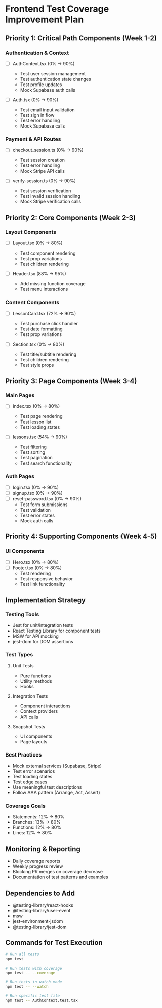 # Frontend Test Coverage Improvement Plan

## Priority 1: Critical Path Components (Week 1-2)

### Authentication & Context
- [ ] AuthContext.tsx (0% → 90%)
  - Test user session management
  - Test authentication state changes
  - Test profile updates
  - Mock Supabase auth calls

- [ ] Auth.tsx (0% → 90%)
  - Test email input validation
  - Test sign in flow
  - Test error handling
  - Mock Supabase calls

### Payment & API Routes
- [ ] checkout_session.ts (0% → 90%)
  - Test session creation
  - Test error handling
  - Mock Stripe API calls

- [ ] verify-session.ts (0% → 90%)
  - Test session verification
  - Test invalid session handling
  - Mock Stripe verification calls

## Priority 2: Core Components (Week 2-3)

### Layout Components
- [ ] Layout.tsx (0% → 80%)
  - Test component rendering
  - Test prop variations
  - Test children rendering

- [ ] Header.tsx (88% → 95%)
  - Add missing function coverage
  - Test menu interactions

### Content Components
- [ ] LessonCard.tsx (72% → 90%)
  - Test purchase click handler
  - Test date formatting
  - Test prop variations

- [ ] Section.tsx (0% → 80%)
  - Test title/subtitle rendering
  - Test children rendering
  - Test style props

## Priority 3: Page Components (Week 3-4)

### Main Pages
- [ ] index.tsx (0% → 80%)
  - Test page rendering
  - Test lesson list
  - Test loading states

- [ ] lessons.tsx (54% → 90%)
  - Test filtering
  - Test sorting
  - Test pagination
  - Test search functionality

### Auth Pages
- [ ] login.tsx (0% → 90%)
- [ ] signup.tsx (0% → 90%)
- [ ] reset-password.tsx (0% → 90%)
  - Test form submissions
  - Test validation
  - Test error states
  - Mock auth calls

## Priority 4: Supporting Components (Week 4-5)

### UI Components
- [ ] Hero.tsx (0% → 80%)
- [ ] Footer.tsx (0% → 80%)
  - Test rendering
  - Test responsive behavior
  - Test link functionality

## Implementation Strategy

### Testing Tools
- Jest for unit/integration tests
- React Testing Library for component tests
- MSW for API mocking
- jest-dom for DOM assertions

### Test Types
1. Unit Tests
   - Pure functions
   - Utility methods
   - Hooks

2. Integration Tests
   - Component interactions
   - Context providers
   - API calls

3. Snapshot Tests
   - UI components
   - Page layouts

### Best Practices
- Mock external services (Supabase, Stripe)
- Test error scenarios
- Test loading states
- Test edge cases
- Use meaningful test descriptions
- Follow AAA pattern (Arrange, Act, Assert)

### Coverage Goals
- Statements: 12% → 80%
- Branches: 13% → 80%
- Functions: 12% → 80%
- Lines: 12% → 80%

## Monitoring & Reporting
- Daily coverage reports
- Weekly progress review
- Blocking PR merges on coverage decrease
- Documentation of test patterns and examples

## Dependencies to Add
- @testing-library/react-hooks
- @testing-library/user-event
- msw
- jest-environment-jsdom
- @testing-library/jest-dom

## Commands for Test Execution
```bash
# Run all tests
npm test

# Run tests with coverage
npm test -- --coverage

# Run tests in watch mode
npm test -- --watch

# Run specific test file
npm test -- AuthContext.test.tsx
```
